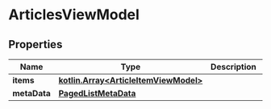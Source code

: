 
# ArticlesViewModel

## Properties
Name | Type | Description | Notes
------------ | ------------- | ------------- | -------------
**items** | [**kotlin.Array&lt;ArticleItemViewModel&gt;**](ArticleItemViewModel.md) |  |  [optional]
**metaData** | [**PagedListMetaData**](PagedListMetaData.md) |  |  [optional]



